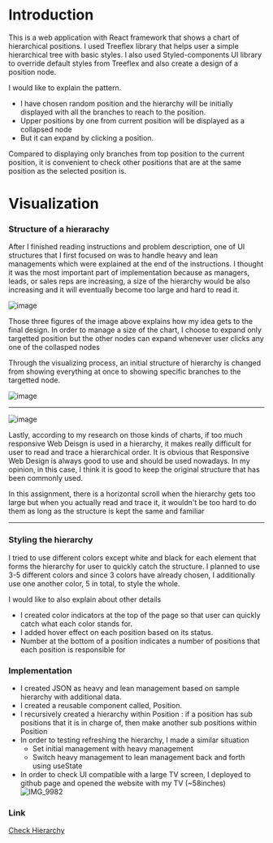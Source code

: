 # Introduction

This is a web application with React framework that shows a chart of hierarchical positions. I used Treeflex library that helps user a simple hierarchical tree with basic styles. I also used Styled-components UI library to override default styles from Treeflex and also create a design of a position node.

I would like to explain the pattern.

- I have chosen random position and the hierarchy will be initially displayed with all the branches to reach to the position.
- Upper positions by one from current position will be displayed as a collapsed node
- But it can expand by clicking a position.

Compared to displaying only branches from top position to the current position, it is convenient to check other positions that are at the same position as the selected position is.

# Visualization

### Structure of a hierarachy

After I finished reading instructions and problem description, one of UI structures that I first focused on was to handle heavy and lean managements which were explained at the end of the instructions. I thought it was the most important part of implementation because as managers, leads, or sales reps are increasing, a size of the hierarchy would be also increasing and it will eventually become too large and hard to read it.

![image](https://user-images.githubusercontent.com/32205551/134948240-ce869142-b012-4ca3-9023-edb59e93be66.png)

Those three figures of the image above explains how my idea gets to the final design. In order to manage a size of the chart, I choose to expand only targetted position but the other nodes can expand whenever user clicks any one of the collasped nodes

Through the visualizing process, an initial structure of hierarchy is changed from showing everything at once to showing specific branches to the targetted node.

![image](https://user-images.githubusercontent.com/32205551/134948421-389536a9-ea86-4dfc-a62b-7bb0bd7fbdb1.png)

---

![image](https://user-images.githubusercontent.com/32205551/134948486-e9a7adbe-e986-4e80-9921-750991c2b44c.png)

Lastly, according to my research on those kinds of charts, if too much responsive Web Deisgn is used in a hierarchy, it makes really difficult for user to read and trace a hierarchical order. It is obvious that Responsive Web Design is always good to use and should be used nowadays. In my opinion, in this case, I think it is good to keep the original structure that has been commonly used.

In this assignment, there is a horizontal scroll when the hierarchy gets too large but when you actually read and trace it, it wouldn't be too hard to do them as long as the structure is kept the same and familiar

---

### Styling the hierarchy

I tried to use different colors except white and black for each element that forms the hierarchy for user to quickly catch the structure. I planned to use 3-5 different colors and since 3 colors have already chosen, I additionally use one another color, 5 in total, to style the whole.

I would like to also explain about other details

- I created color indicators at the top of the page so that user can quickly catch what each color stands for.
- I added hover effect on each position based on its status.
- Number at the bottom of a position indicates a number of positions that each position is responsible for

### Implementation

- I created JSON as heavy and lean management based on sample hierarchy with additional data.
- I created a reusable component called, Position.
- I recursively created a hierarchy within Position : if a position has sub positions that it is in charge of, then make another sub positions within Position
- In order to testing refreshing the hierarchy, I made a similar situation
  - Set initial management with heavy management
  - Switch heavy management to lean management back and forth using useState
- In order to check UI compatible with a large TV screen, I deployed to github page and opened the website with my TV (~58inches)
  ![IMG_9982](https://user-images.githubusercontent.com/32205551/134952831-33333f4a-52be-411f-874d-0201df26001a.jpg)

### Link

[Check Hierarchy](https://yongkkim.github.io/Organizational-Hierarchy/)
